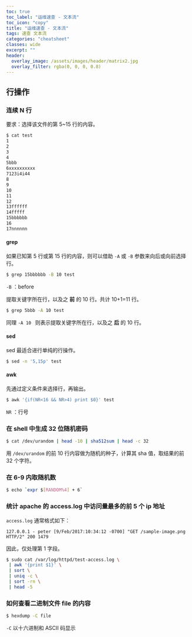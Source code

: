 ```yaml
---
toc: true
toc_label: "运维速查 - 文本流"
toc_icon: "copy"
title: "运维速查 - 文本流"
tags: 速查 文本流
categories: "cheatsheet"
classes: wide
excerpt: ""
header:
  overlay_image: /assets/images/header/matrix2.jpg
  overlay_filter: rgba(0, 0, 0, 0.8)
---
```





## 行操作



### 连续 N 行

要求：选择该文件的第 5~15 行的内容。

```bash
$ cat test
1
2
3
4
5bbb
6xxxxxxxxxx  
7123i4i44
8
9
10
11
12
13ffffff
14fffff
15bbbbbb
16
17nnnnnn
```


#### grep

如果已知第 5 行或第 15 行的内容，则可以借助 `-A` 或 `-B` 参数来向后或向前选择行。

```bash
$ grep 15bbbbbb -B 10 test
```

`-B` ：before

提取关键字所在行，以及之 **前** 的 10 行。共计 10+1=11 行。

```bash
$ grep 5bbb -A 10 test
```

同理 `-A 10 ` 则表示提取关键字所在行，以及之 **后** 的 10 行。



#### sed

sed 最适合进行单纯的行操作。

```bash
$ sed -n '5,15p' test
```


#### awk

先通过定义条件来选择行，再输出。

```bash
$ awk '{if(NR<16 && NR>4) print $0}' test
```

`NR` ：行号




























### 在 shell 中生成 32 位随机密码

```bash
$ cat /dev/urandom | head -10 | sha512sum | head -c 32
```

用 `/dev/urandom` 的前 10 行内容做为随机的种子，计算其 sha 值，取结果的前 32 个字符。










### 在 6-9 内取随机数

```bash
$ echo `expr $[RANDOM%4] + 6`
```












### 统计 apache 的 access.log 中访问量最多的前 5 个 ip 地址

`access.log` 通常格式如下：

```
127.0.0.1 - peter [9/Feb/2017:10:34:12 -0700] "GET /sample-image.png HTTP/2" 200 1479
```

因此，仅处理第 1 字段。

```bash
$ sudo cat /var/log/httpd/test-access.log \
 | awk '{print $1}' \
 | sort \
 | uniq -c \
 | sort -rn \
 | head -5
```









### 如何查看二进制文件 file 的内容

```bash
$ hexdump -C file
```

`-C` 以十六进制和 ASCII 码显示
